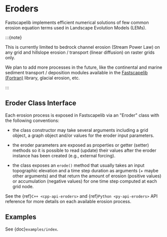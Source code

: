 # Eroders

Fastscapelib implements efficient numerical solutions of few common erosion
equation terms used in Landscape Evolution Models (LEMs).

:::{note}

This is currently limited to bedrock channel erosion (Stream Power Law) on any grid and
hillslope erosion / transport (linear diffusion) on raster grids only.

We plan to add more processes in the future, like the continental and marine
sediment transport / deposition modules available in the [Fastscapelib
(Fortran)](https://fastscape.org/fastscapelib-fortran/) library, glacial
erosion, etc.

:::

## Eroder Class Interface

Each erosion process is exposed in Fastscapelib via an "Eroder" class with the
following conventions:

- the class constructor may take several arguments including a grid object, a
  graph object and/or values for the eroder input parameters.

- the eroder parameters are exposed as properties or getter (setter) methods so
  it is possible to read (update) their values after the eroder instance has
  been created (e.g., external forcing).

- the class exposes an ``erode()`` method that usually takes an input
  topographic elevation and a time step duration as arguments (+ maybe other
  arguments) and that return the amount of erosion (positive values) or
  accumulation (negative values) for one time step computed at
  each grid node.

See the {ref}`C++ <cpp-api-eroders>` and {ref}`Python <py-api-eroders>` API
reference for more details on each available erosion process.

## Examples

See {doc}`examples/index`.

